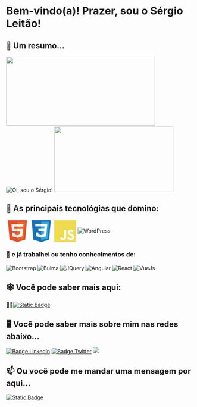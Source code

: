# Bem-vindo(a)! Prazer, sou o Sérgio Leitão!

## 📔 Um resumo...
  <div style="display: flex">
    <a href="https://github.com/seralterego" style="text-decoration: none;">
      <!-- board GitHub 01 -->
      <img style="height: 185px; width: 400px;" src="https://github-readme-stats.vercel.app/api?username=seralterego&show_icons=true&theme=tokyonight&include_all_commits=true&count_private=true"/>
      <!-- Minha cara feia -->
      <img style="width: 20%; height: auto" src="https://sergioleitao.com.br/assets/images/perfil/foto_perfil_inicio.png" title="Oi, sou o Sérgio!">
      <!-- board GitHub 02 -->
      <img style="height: 176px; width: 320px;" src="https://github-readme-stats.vercel.app/api/top-langs/?username=seralterego&layout=compact&langs_count=10&theme=tokyonight"/>
    </a>
  </div>

## 🤹 As principais tecnológias que domino:

<div style="display: inline-block">
  <img align="center" alt="HTML" height="60" width="60" src="https://raw.githubusercontent.com/devicons/devicon/master/icons/html5/html5-original.svg">
  <img align="center" alt="CSS" height="60" width="60" src="https://raw.githubusercontent.com/devicons/devicon/master/icons/css3/css3-original.svg">
  <img align="center" alt="Javascript" height="60" width="60" src="https://raw.githubusercontent.com/devicons/devicon/master/icons/javascript/javascript-plain.svg">
  <img align="center" alt="WordPress" height="60" width="60" src="https://cdn.jsdelivr.net/gh/devicons/devicon/icons/wordpress/wordpress-plain.svg" />
</div>

### 🧺 e já trabalhei ou tenho conhecimentos de:

<div style="display: inline-block">
  <img align="center" alt="Bootstrap" height="40" width="40" src="https://cdn.jsdelivr.net/gh/devicons/devicon/icons/bootstrap/bootstrap-original.svg" />
  <img align="center" alt="Bulma" height="40" width="40" src="https://cdn.jsdelivr.net/gh/devicons/devicon/icons/bulma/bulma-plain.svg" />
  <img align="center" alt="JQuery" height="40" width="40" src="https://cdn.jsdelivr.net/gh/devicons/devicon/icons/jquery/jquery-plain-wordmark.svg">
  <img align="center" alt="Angular" height="50" width="50" src="https://cdn.jsdelivr.net/gh/devicons/devicon/icons/angularjs/angularjs-original.svg" />
  <img align="center" alt="React" height="40" width="40" src="https://cdn.jsdelivr.net/gh/devicons/devicon/icons/react/react-original.svg" />
  <img align="center" alt="VueJs" height="40" width="40" src="https://cdn.jsdelivr.net/gh/devicons/devicon/icons/vuejs/vuejs-original.svg" />
</div>

## 🕸 Você pode saber mais aqui:
<div style="display: inline-flex">
  👨‍💻 <a href = "mailto:sergiomiranda86@gmail.com"><img alt="Static Badge" src="https://img.shields.io/badge/sergioleitao.com.br-white?style=for-the-badge& labelColor=%23F2F2F2&color=%23056CF2" target="_blank"></a>
</div>


## 🖥 Você pode saber mais sobre mim nas redes abaixo...
<div style="display: inline-block">
  <a href="https://www.linkedin.com/in/sergiomirandaleitao/" target="_blank"><img alt="Badge Linkedin" src="https://img.shields.io/badge/-LinkedIn-%230077B5?style=for-the-badge&logo=linkedin&logoColor=white" target="_blank"></a>
  <a href="https://twitter.com/seralterego" target="_blank"><img alt="Badge Twitter" src="https://img.shields.io/badge/-Twitter-%231DA1F2?style=for-the-badge&logo=twitter&logoColor=white" target="_blank"></a>
  <a href="https://www.instagram.com/seralterego/" target="_blank"><img src="https://img.shields.io/badge/-Instagram-%23C13584?style=for-the-badge&logo=instagram&logoColor=white" target="_blank"></a>
</div>

<br>

## 📫 Ou você pode me mandar uma mensagem por aqui...

<div>
  <a href = "mailto:sergiomiranda86@gmail.com"><img alt="Static Badge" src="https://img.shields.io/badge/contato-%40sergioleitao.com.br-white?style=for-the-badge&logo=gmail&logoColor=%23056CF2&labelColor=%23F2F2F2&color=%23056CF2" target="_blank"></a>
</div>
